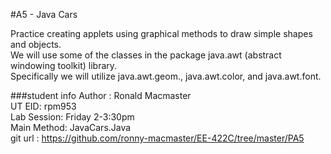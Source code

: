 #A5 - Java Cars  

Practice creating applets using graphical methods to draw simple shapes and objects.  
We will use some of the classes in the package java.awt (abstract windowing toolkit) library.  
Specifically we will utilize java.awt.geom., java.awt.color, and java.awt.font.  

###student info
Author : Ronald Macmaster  
UT EID: rpm953  
Lab Session: Friday 2-3:30pm  
Main Method: JavaCars.Java  
git url : https://github.com/ronny-macmaster/EE-422C/tree/master/PA5




